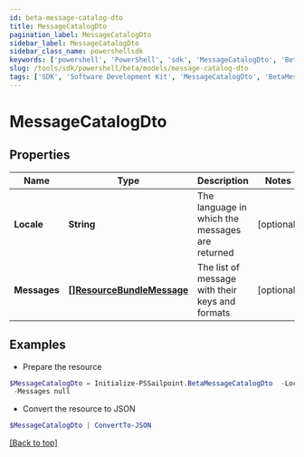 ```yaml
---
id: beta-message-catalog-dto
title: MessageCatalogDto
pagination_label: MessageCatalogDto
sidebar_label: MessageCatalogDto
sidebar_class_name: powershellsdk
keywords: ['powershell', 'PowerShell', 'sdk', 'MessageCatalogDto', 'BetaMessageCatalogDto'] 
slug: /tools/sdk/powershell/beta/models/message-catalog-dto
tags: ['SDK', 'Software Development Kit', 'MessageCatalogDto', 'BetaMessageCatalogDto']
---
```



# MessageCatalogDto

## Properties

Name | Type | Description | Notes
------------ | ------------- | ------------- | -------------
**Locale** | **String** | The language in which the messages are returned | [optional] 
**Messages** | [**[]ResourceBundleMessage**](resource-bundle-message) | The list of message with their keys and formats | [optional] 

## Examples

- Prepare the resource
```powershell
$MessageCatalogDto = Initialize-PSSailpoint.BetaMessageCatalogDto  -Locale en_US `
 -Messages null
```

- Convert the resource to JSON
```powershell
$MessageCatalogDto | ConvertTo-JSON
```


[[Back to top]](#) 

